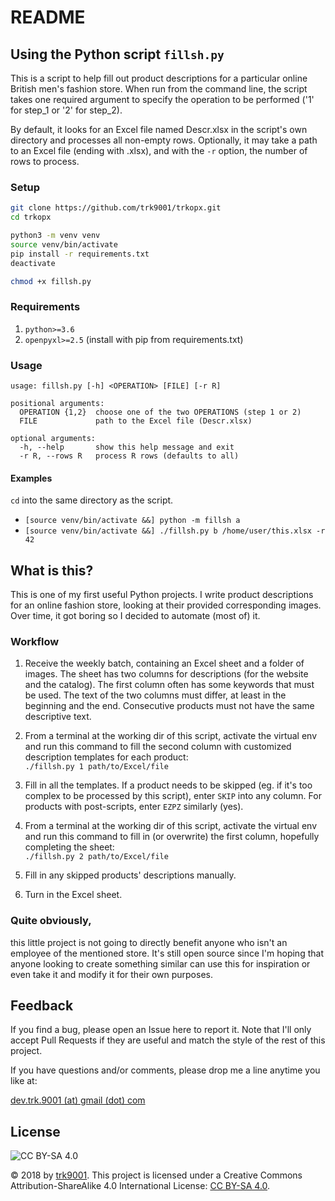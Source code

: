 # README

## Using the Python script `fillsh.py`

This is a script to help fill out product descriptions for a particular online
British men's fashion store. When run from the command line, the script takes
one required argument to specify the operation to be performed ('1' for step_1
or '2' for step_2).

By default, it looks for an Excel file named Descr.xlsx in the script's own
directory and processes all non-empty rows. Optionally, it may take a path to
an Excel file (ending with .xlsx), and with the `-r` option, the number of rows
to process.

### Setup

```bash
git clone https://github.com/trk9001/trkopx.git
cd trkopx

python3 -m venv venv
source venv/bin/activate
pip install -r requirements.txt
deactivate

chmod +x fillsh.py
```

### Requirements

1. `python>=3.6`
2. `openpyxl>=2.5` (install with pip from requirements.txt)

### Usage

```
usage: fillsh.py [-h] <OPERATION> [FILE] [-r R]

positional arguments:
  OPERATION {1,2}  choose one of the two OPERATIONS (step 1 or 2)
  FILE             path to the Excel file (Descr.xlsx)

optional arguments:
  -h, --help       show this help message and exit
  -r R, --rows R   process R rows (defaults to all)
```

#### Examples

`cd` into the same directory as the script.

- `[source venv/bin/activate &&] python -m fillsh a`
- `[source venv/bin/activate &&] ./fillsh.py b /home/user/this.xlsx -r 42`

## What is this?

This is one of my first useful Python projects. I write product descriptions
for an online fashion store, looking at their provided corresponding images.
Over time, it got boring so I decided to automate (most of) it.

### Workflow

1. Receive the weekly batch, containing an Excel sheet and a folder of images.
The sheet has two columns for descriptions (for the website and the catalog).
The first column often has some keywords that must be used. The text of the two
columns must differ, at least in the beginning and the end. Consecutive
products must not have the same descriptive text.

2. From a terminal at the working dir of this script, activate the virtual env
and run this command to fill the second column with customized description
templates for each product:  
`./fillsh.py 1 path/to/Excel/file`

3. Fill in all the templates. If a product needs to be skipped (eg. if it's too
complex to be processed by this script), enter `SKIP` into any column. For
products with post-scripts, enter `EZPZ` similarly (yes).

4. From a terminal at the working dir of this script, activate the virtual env
and run this command to fill in (or overwrite) the first column, hopefully
completing the sheet:  
`./fillsh.py 2 path/to/Excel/file`

5. Fill in any skipped products' descriptions manually.

6. Turn in the Excel sheet.

### Quite obviously,

this little project is not going to directly benefit anyone who isn't an
employee of the mentioned store. It's still open source since I'm hoping that
anyone looking to create something similar can use this for inspiration or even
take it and modify it for their own purposes.

## Feedback

If you find a bug, please open an Issue here to report it. Note that I'll only
accept Pull Requests if they are useful and match the style of the rest of this
project.

If you have questions and/or comments, please drop me a line anytime you like
at:

[dev.trk.9001 (at) gmail (dot) com](mailto:dev.trk.9001@gmail.com)

## License

![CC BY-SA 4.0](https://i.creativecommons.org/l/by-sa/4.0/88x31.png)

© 2018 by [trk9001](mailto:dev.trk.9001@gmail.com).
This project is licensed under a Creative Commons Attribution-ShareAlike 4.0
International License:
[CC BY-SA 4.0](https://creativecommons.org/licenses/by-sa/4.0).